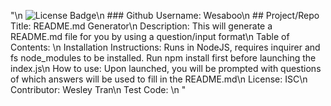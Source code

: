 "\n    ![License Badge](https://img.shields.io/badge/License-ISC-green.svg)\n    ### Github Username: Wesaboo\n    ## Project/Repo Title: README.md Generator\n    Description: This will generate a README.md file for you by using a question/input format\n    Table of Contents: \n    Installation Instructions: Runs in NodeJS, requires inquirer and fs node_modules to be installed. Run npm install first before launching the index.js\n    How to use: Upon launched, you will be prompted with questions of which answers will be used to fill in the README.md\n    License: ISC\n    Contributor: Wesley Tran\n    Test Code: \n    "